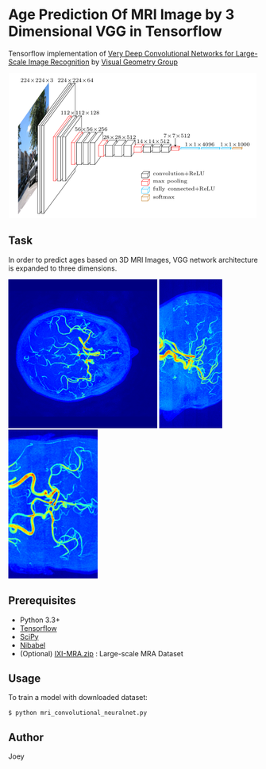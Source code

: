 # Age Prediction Of MRI Image by 3 Dimensional VGG in Tensorflow

Tensorflow implementation of [Very Deep Convolutional Networks for Large-Scale Image Recognition](https://arxiv.org/abs/1409.1556) by [Visual Geometry Group](http://www.robots.ox.ac.uk/~vgg/) 


<img src="assets/vgg16.png" alt="vgg16" width="500">

## Task
In order to predict ages based on 3D MRI Images, VGG network architecture is expanded to three dimensions.

<img src="assets/brain_x.png" alt="projection_x" height="300">
<img src="assets/brain_y.png" alt="projection_y" height="300">
<img src="assets/brain_z.png" alt="projection_z" height="300">


## Prerequisites

- Python 3.3+
- [Tensorflow](https://www.tensorflow.org/)
- [SciPy](http://www.scipy.org/install.html)
- [Nibabel](http://nipy.org/nibabel/)
- (Optional) [IXI-MRA.zip](http://brain-development.org/ixi-dataset/) : Large-scale MRA Dataset


## Usage

To train a model with downloaded dataset:

    $ python mri_convolutional_neuralnet.py 


## Author

Joey
